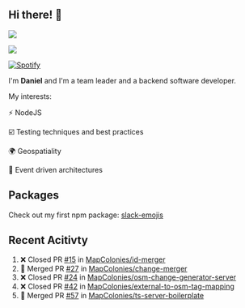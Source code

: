 ## Hi there! 👋
<p>
  <img src="https://i.imgur.com/agb7xe9.png" />
</p>
<p>
  <img src="https://github-readme-stats.vercel.app/api?username=syncush&theme=tokyonight">
</p>

[![Spotify](https://novatorem-rust.vercel.app/api/spotify)](https://open.spotify.com/user/syncush)

I'm **Daniel** and I'm a team leader and a backend software developer.

My interests:

⚡ NodeJS

☑️ Testing techniques and best practices

🌍 Geospatiality

🧠 Event driven architectures

## Packages
Check out my first npm package: [slack-emojis](https://www.npmjs.com/package/slack-emojis)

## Recent Acitivty
<!--START_SECTION:activity-->
1. ❌ Closed PR [#15](https://github.com/MapColonies/id-merger/pull/15) in [MapColonies/id-merger](https://github.com/MapColonies/id-merger)
2. 🎉 Merged PR [#27](https://github.com/MapColonies/change-merger/pull/27) in [MapColonies/change-merger](https://github.com/MapColonies/change-merger)
3. ❌ Closed PR [#24](https://github.com/MapColonies/osm-change-generator-server/pull/24) in [MapColonies/osm-change-generator-server](https://github.com/MapColonies/osm-change-generator-server)
4. ❌ Closed PR [#42](https://github.com/MapColonies/external-to-osm-tag-mapping/pull/42) in [MapColonies/external-to-osm-tag-mapping](https://github.com/MapColonies/external-to-osm-tag-mapping)
5. 🎉 Merged PR [#57](https://github.com/MapColonies/ts-server-boilerplate/pull/57) in [MapColonies/ts-server-boilerplate](https://github.com/MapColonies/ts-server-boilerplate)
<!--END_SECTION:activity-->
